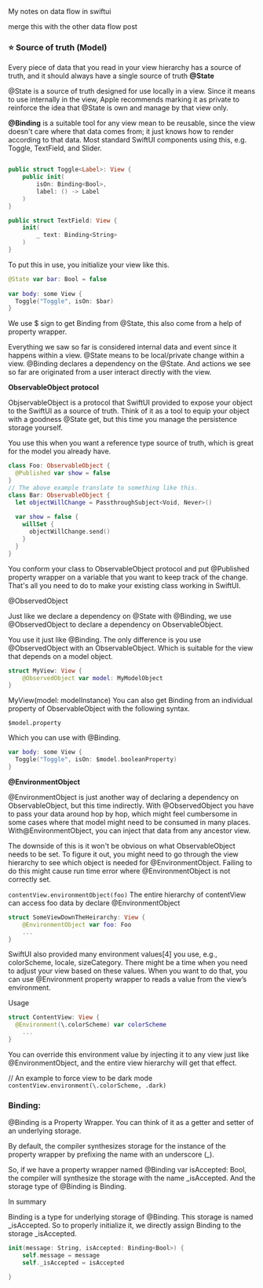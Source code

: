 My notes on data flow in swiftui <!--more-->

 merge this with the other data flow post

### ⭐ Source of truth (Model)
Every piece of data that you read in your view hierarchy has a source of truth, and it should always have a single source of truth
**@State**

@State is a source of truth designed for use locally in a view. Since it means to use internally in the view, Apple recommends marking it as private to reinforce the idea that @State is own and manage by that view only.

**@Binding** is a suitable tool for any view mean to be reusable, since the view doesn't care where that data comes from; it just knows how to render according to that data. Most standard SwiftUI components using this, e.g. Toggle, TextField, and Slider.
```swift

public struct Toggle<Label>: View {
	public init(
		isOn: Binding<Bool>,
		label: () -> Label
	)
}

public struct TextField: View {
	init(
		_ text: Binding<String>
	)
}
``` 
To put this in use, you initialize your view like this.

```swift
@State var bar: Bool = false
   
var body: some View {
  Toggle("Toggle", isOn: $bar)     
}
``` 
We use $ sign to get Binding from @State, this also come from a help of property wrapper.

Everything we saw so far is considered internal data and event since it happens within a view. @State means to be local/private change within a view. @Binding declares a dependency on the @State. And actions we see so far are originated from a user interact directly with the view.

**ObservableObject protocol**

ObjservableObject is a protocol that SwiftUI provided to expose your object to the SwiftUI as a source of truth. Think of it as a tool to equip your object with a goodness @State get, but this time you manage the persistence storage yourself.

You use this when you want a reference type source of truth, which is great for the model you already have.

```swift
class Foo: ObservableObject {
  @Published var show = false
}
// The above example translate to something like this.
class Bar: ObservableObject {
  let objectWillChange = PassthroughSubject<Void, Never>()
   
  var show = false {
    willSet {
      objectWillChange.send()
    }
  }
}
```
You conform your class to ObservableObject protocol and put @Published property wrapper on a variable that you want to keep track of the change. That's all you need to do to make your existing class working in SwiftUI.

@ObservedObject

Just like we declare a dependency on @State with @Binding, we use @ObservedObject to declare a dependency on ObservableObject.

You use it just like @Binding. The only difference is you use @ObservedObject with an ObservableObject. Which is suitable for the view that depends on a model object.

```swift
struct MyView: View {
	@ObservedObject var model: MyModelObject
}
```

MyView(model: modelInstance)
You can also get Binding from an individual property of ObservableObject with the following syntax.

`$model.property`

Which you can use with @Binding.

```swift
var body: some View {
  Toggle("Toggle", isOn: $model.booleanProperty)     
}
```
**@EnvironmentObject**

@EnvironmentObject is just another way of declaring a dependency on ObservableObject, but this time indirectly. With @ObservedObject you have to pass your data around hop by hop, which might feel cumbersome in some cases where that model might need to be consumed in many places. With@EnvironmentObject, you can inject that data from any ancestor view.

The downside of this is it won't be obvious on what ObservableObject needs to be set. To figure it out, you might need to go through the view hierarchy to see which object is needed for @EnvironmentObject. Failing to do this might cause run time error where @EnvironmentObject is not correctly set.

`contentView.environmentObject(foo)`
The entire hierarchy of contentView can access foo data by declare @EnvironmentObject

```swift
struct SomeViewDownTheHeirarchy: View {
    @EnvironmentObject var foo: Foo
    ...
}
```

SwiftUI also provided many environment values[4] you use, e.g., colorScheme, locale, sizeCategory. There might be a time when you need to adjust your view based on these values. When you want to do that, you can use @Environment property wrapper to reads a value from the view’s environment.

Usage

```swift
struct ContentView: View {
  @Environment(\.colorScheme) var colorScheme
	...
}
``` 

You can override this environment value by injecting it to any view just like @EnvironmentObject, and the entire view hierarchy will get that effect.

// An example to force view to be dark mode
`contentView.environment(\.colorScheme, .dark)`


### Binding:
@Binding is a Property Wrapper. You can think of it as a getter and setter of an underlying storage.

By default, the compiler synthesizes storage for the instance of the property wrapper by prefixing the name with an underscore (_).

So, if we have a property wrapper named @Binding var isAccepted: Bool, the compiler will synthesize the storage with the name _isAccepted. And the storage type of @Binding is Binding<T>.

In summary

Binding<Bool> is a type for underlying storage of @Binding.
This storage is named _isAccepted.
So to properly initialize it, we directly assign Binding<Bool> to the storage _isAccepted.
```swift
init(message: String, isAccepted: Binding<Bool>) {
    self.message = message
    self._isAccepted = isAccepted

}
```